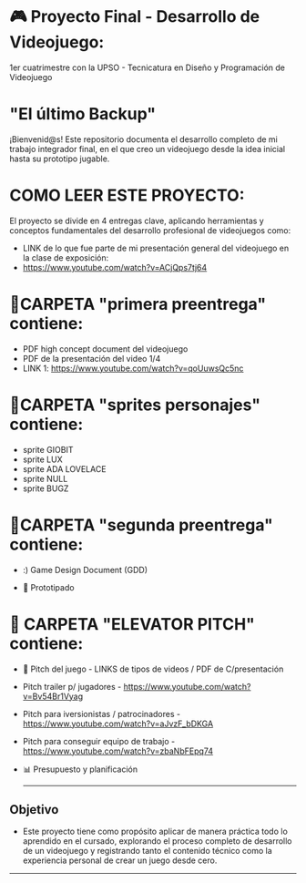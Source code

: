 # 🎮 Proyecto Final - Desarrollo de Videojuego:
1er cuatrimestre con la UPSO - Tecnicatura en Diseño y Programación de Videojuego 
# "El último Backup"

¡Bienvenid@s! Este repositorio documenta el desarrollo completo de mi trabajo integrador final, en el que creo un videojuego desde la idea inicial hasta su prototipo jugable.

# COMO LEER ESTE PROYECTO: 
El proyecto se divide en 4 entregas clave, aplicando herramientas y conceptos fundamentales del desarrollo profesional de videojuegos como:

* LINK de lo que fue parte de mi presentación general del videojuego en la clase de exposición:
* https://www.youtube.com/watch?v=ACjQps7tj64
  
# 📌CARPETA "primera preentrega" contiene:
- PDF high concept document del videojuego
- PDF de la presentación del video 1/4 
- LINK 1: https://www.youtube.com/watch?v=qoUuwsQc5nc

# 📌CARPETA "sprites personajes" contiene:
- sprite GIOBIT
- sprite LUX
- sprite ADA LOVELACE
- sprite NULL
- sprite BUGZ

# 📌CARPETA "segunda preentrega" contiene:
* :) Game Design Document (GDD) 

* 🧪 Prototipado

# 🎥 CARPETA "ELEVATOR PITCH" contiene:
* 🎥 Pitch del juego - LINKS de tipos de videos / PDF de C/presentación
* Pitch trailer p/ jugadores -  https://www.youtube.com/watch?v=Bv54Br1Vyag 
* Pitch para iversionistas / patrocinadores -  https://www.youtube.com/watch?v=aJvzF_bDKGA
* Pitch para conseguir equipo de trabajo - https://www.youtube.com/watch?v=zbaNbFEpq74

* 📊 Presupuesto y planificación

  ---------------------
 ##  Objetivo
   * Este proyecto tiene como propósito aplicar de manera práctica todo lo aprendido en el cursado, explorando el proceso completo de desarrollo de un videojuego y registrando tanto el contenido técnico como la experiencia personal de crear un juego desde cero.
-----------------------
